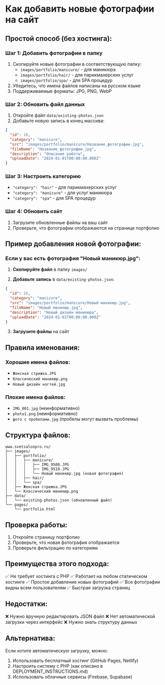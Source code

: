 # Как добавить новые фотографии на сайт

## Простой способ (без хостинга):

### Шаг 1: Добавить фотографии в папку
1. Скопируйте новые фотографии в соответствующую папку:
   - `images/portfolio/manicure/` - для маникюра
   - `images/portfolio/hair/` - для парикмахерских услуг
   - `images/portfolio/spa/` - для SPA процедур
2. Убедитесь, что имена файлов написаны на русском языке
3. Поддерживаемые форматы: JPG, PNG, WebP

### Шаг 2: Обновить файл данных
1. Откройте файл `data/existing-photos.json`
2. Добавьте новую запись в конец массива:

```json
{
  "id": 16,
  "category": "manicure",
  "src": "images/portfolio/manicure/Название_фотографии.jpg",
  "fileName": "Название_фотографии.jpg",
  "description": "Описание работы",
  "uploadDate": "2024-01-01T00:00:00.000Z"
}
```

### Шаг 3: Настроить категорию
- `"category": "hair"` - для парикмахерских услуг
- `"category": "manicure"` - для услуг маникюра
- `"category": "spa"` - для SPA процедур

### Шаг 4: Обновить сайт
1. Загрузите обновленные файлы на ваш сайт
2. Проверьте, что фотографии отображаются на странице портфолио

## Пример добавления новой фотографии:

### Если у вас есть фотография "Новый маникюр.jpg":

1. **Скопируйте файл** в папку `images/`

2. **Добавьте запись** в `data/existing-photos.json`:
```json
{
  "id": 16,
  "category": "manicure",
  "src": "images/portfolio/manicure/Новый маникюр.jpg",
  "fileName": "Новый маникюр.jpg",
  "description": "Новый дизайн маникюра",
  "uploadDate": "2024-01-01T00:00:00.000Z"
}
```

3. **Загрузите файлы** на сайт

## Правила именования:

### Хорошие имена файлов:
- `Женская стрижка.JPG`
- `Классический маникюр.png`
- `Новый дизайн ногтей.jpg`

### Плохие имена файлов:
- `IMG_001.jpg` (неинформативно)
- `photo1.png` (неинформативно)
- `фото с пробелами.jpg` (пробелы могут вызвать проблемы)

## Структура файлов:

```
www.svetsalonpro.ru/
├── images/
│   ├── portfolio/
│   │   ├── manicure/
│   │   │   ├── IMG_9508.JPG
│   │   │   ├── IMG_9510.JPG
│   │   │   └── Новый маникюр.jpg (новая фотография)
│   │   ├── hair/
│   │   └── spa/
│   ├── Женская стрижка.JPG
│   └── Классический маникюр.png
├── data/
│   └── existing-photos.json (обновленный файл)
└── pages/
    └── portfolio.html
```

## Проверка работы:

1. Откройте страницу портфолио
2. Проверьте, что новая фотография отображается
3. Проверьте фильтрацию по категориям

## Преимущества этого подхода:

✅ Не требует хостинга с PHP
✅ Работает на любом статическом хостинге
✅ Простое добавление новых фотографий
✅ Все фотографии видны всем пользователям
✅ Быстрая загрузка страниц

## Недостатки:

❌ Нужно вручную редактировать JSON файл
❌ Нет автоматической загрузки через интерфейс
❌ Нужно знать структуру данных

## Альтернатива:

Если хотите автоматическую загрузку, можно:
1. Использовать бесплатный хостинг (GitHub Pages, Netlify)
2. Настроить систему с PHP (как описано в DEPLOYMENT_INSTRUCTIONS.md)
3. Использовать облачные сервисы (Firebase, Supabase)

